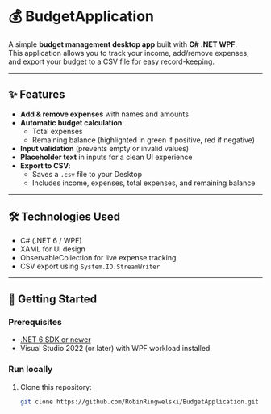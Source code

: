 # 💰 BudgetApplication

A simple **budget management desktop app** built with **C# .NET WPF**.  
This application allows you to track your income, add/remove expenses, and export your budget to a CSV file for easy record-keeping.

---

## ✨ Features

- **Add & remove expenses** with names and amounts  
- **Automatic budget calculation**:
  - Total expenses
  - Remaining balance (highlighted in green if positive, red if negative)  
- **Input validation** (prevents empty or invalid values)  
- **Placeholder text** in inputs for a clean UI experience  
- **Export to CSV**:
  - Saves a `.csv` file to your Desktop  
  - Includes income, expenses, total expenses, and remaining balance  

---

## 🛠️ Technologies Used

- C# (.NET 6 / WPF)
- XAML for UI design
- ObservableCollection for live expense tracking
- CSV export using `System.IO.StreamWriter`

---

## 🚀 Getting Started

### Prerequisites
- [.NET 6 SDK or newer](https://dotnet.microsoft.com/download)
- Visual Studio 2022 (or later) with WPF workload installed

### Run locally
1. Clone this repository:
   ```bash
   git clone https://github.com/RobinRingwelski/BudgetApplication.git

